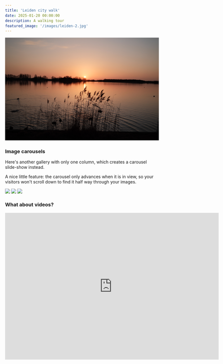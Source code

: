 ```yaml
---
title: 'Leiden city walk'
date: 2025-01-20 00:00:00
description: A walking tour
featured_image: '/images/leiden-2.jpg'
---
```


![](/images/leiden.jpg)

### Image carousels

Here's another gallery with only one column, which creates a carousel slide-show instead.

A nice little feature: the carousel only advances when it is in view, so your visitors won't scroll down to find it half way through your images.

<div class="gallery" data-columns="1">
	<img src="/images/leiden-1.jpg">
	<img src="/images/leiden-2.jpg">
	<img src="/images/leiden-3.jpg">
</div>

### What about videos?

<div class="embed-container">
  <iframe
      src="https://www.youtube.com/embed/{{ o-on65yp46M }}"
      width="700"
      height="480"
      frameborder="0"
      allowfullscreen="true">
  </iframe>
</div>